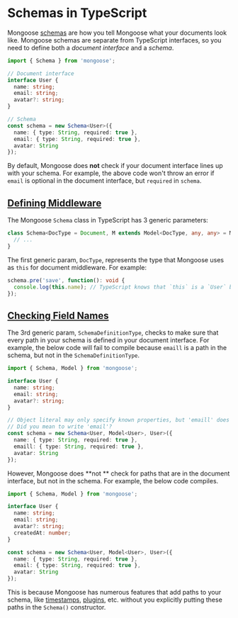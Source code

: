 # Schemas in TypeScript

Mongoose [schemas](/docs/guide.html) are how you tell Mongoose what your documents look like.
Mongoose schemas are separate from TypeScript interfaces, so you need to define both a _document interface_ and a _schema_.

```typescript
import { Schema } from 'mongoose';

// Document interface
interface User {
  name: string;
  email: string;
  avatar?: string;
}

// Schema
const schema = new Schema<User>({
  name: { type: String, required: true },
  email: { type: String, required: true },
  avatar: String
});
```

By default, Mongoose does **not** check if your document interface lines up with your schema.
For example, the above code won't throw an error if `email` is optional in the document interface, but `required` in `schema`.

## [Defining Middleware](#defining-middleware)

The Mongoose `Schema` class in TypeScript has 3 generic parameters:

```typescript
class Schema<DocType = Document, M extends Model<DocType, any, any> = Model<any, any, any>, SchemaDefinitionType = undefined> extends events.EventEmitter {
  // ...
}
```

The first generic param, `DocType`, represents the type that Mongoose uses as `this` for document middleware.
For example:

```typescript
schema.pre('save', function(): void {
  console.log(this.name); // TypeScript knows that `this` is a `User` by default
});
```

## [Checking Field Names](#checking-field-names)

The 3rd generic param, `SchemaDefinitionType`, checks to make sure that every path in your schema is defined in your document interface.
For example, the below code will fail to compile because `emaill` is a path in the schema, but not in the `SchemaDefinitionType`.

```typescript
import { Schema, Model } from 'mongoose';

interface User {
  name: string;
  email: string;
  avatar?: string;
}

// Object literal may only specify known properties, but 'emaill' does not exist in type ...
// Did you mean to write 'email'?
const schema = new Schema<User, Model<User>, User>({
  name: { type: String, required: true },
  emaill: { type: String, required: true },
  avatar: String
});
```

However, Mongoose does **not ** check for paths that are in the document interface, but not in the schema.
For example, the below code compiles.

```typescript
import { Schema, Model } from 'mongoose';

interface User {
  name: string;
  email: string;
  avatar?: string;
  createdAt: number;
}

const schema = new Schema<User, Model<User>, User>({
  name: { type: String, required: true },
  email: { type: String, required: true },
  avatar: String
});
```

This is because Mongoose has numerous features that add paths to your schema, like [timestamps](https://masteringjs.io/tutorials/mongoose/timestamps), [plugins](/docs/plugins.html), etc. without you explicitly putting these paths in the `Schema()` constructor.